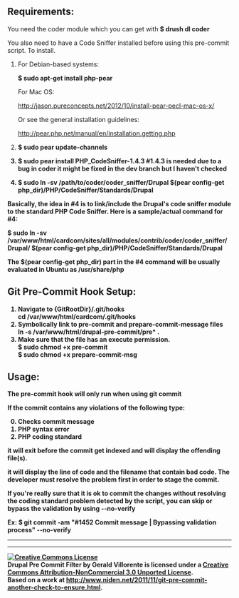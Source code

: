 Requirements:
-------------
You need the coder module which you can get with
<strong>$ drush dl coder</strong>

You also need to have a Code Sniffer installed before using this pre-commit script. To install.

1. For Debian-based systems:
 
   <strong>$ sudo apt-get install php-pear</strong>

   For Mac OS:
   
   http://jason.pureconcepts.net/2012/10/install-pear-pecl-mac-os-x/
   
   Or see the general installation guidelines:
   
   http://pear.php.net/manual/en/installation.getting.php
2. <strong>$ sudo pear update-channels<strong>
3. <strong>$ sudo pear install PHP_CodeSniffer-1.4.3 #1.4.3 is needed due to a bug in coder it might be fixed in the dev branch but I haven't checked<strong>
4. <strong>$ sudo ln -sv /path/to/coder/coder_sniffer/Drupal $(pear config-get php_dir)/PHP/CodeSniffer/Standards/Drupal<strong>


Basically, the idea in #4 is to link/include the Drupal's code sniffer module to the standard PHP Code Sniffer. Here is a sample/actual command for #4:

<strong>$ sudo ln -sv /var/www/html/cardcom/sites/all/modules/contrib/coder/coder_sniffer/Drupal/ $(pear config-get php_dir)/PHP/CodeSniffer/Standards/Drupal</strong>

The <strong>$(pear config-get php_dir)</strong> part in the #4 command will be usually evaluated in Ubuntu as <strong>/usr/share/php</strong>

Git Pre-Commit Hook Setup:
------

1. Navigate to {GitRootDir}/.git/hooks
  <br><strong>cd /var/www/html/cardcom/.git/hooks</strong>
2. Symbolically link to pre-commit and prepare-commit-message files
  <br><strong>ln -s /var/www/html/drupal-pre-commit/pre* .</strong>
3. Make sure that the file has an execute permission.
  <br><strong>$ sudo chmod +x pre-commit</strong>
  <br><strong>$ sudo chmod +x prepare-commit-msg</strong>
  
Usage:
--------

The <strong>pre-commit</strong> hook will only run when using <strong>git commit</strong>

If the commit contains any violations of the following type:

0. Checks commit message
1. PHP syntax error
2. PHP coding standard

it will exit before the commit get indexed and will display the offending file(s).

it will display the line of code and the filename that contain bad code. The developer must resolve the problem first in order to stage the commit.

If you're really sure that it is ok to commit the changes without resolving the coding standard problem detected by the script, you can skip or bypass the validation by using <strong>--no-verify</strong>

Ex: <strong>$ git commit -am "#1452 Commit message | Bypassing validation process" --no-verify</strong>


-----------------------------------------------------------------------------------------------------------------------
-----------------------------------------------------------------------------------------------------------------------


<a rel="license" href="http://creativecommons.org/licenses/by-nc/3.0/deed.en_US"><img alt="Creative Commons License" style="border-width:0" src="http://i.creativecommons.org/l/by-nc/3.0/88x31.png" /></a><br /><span xmlns:dct="http://purl.org/dc/terms/" property="dct:title">Drupal Pre Commit Filter</span> by <span xmlns:cc="http://creativecommons.org/ns#" property="cc:attributionName">Gerald Villorente</span> is licensed under a <a rel="license" href="http://creativecommons.org/licenses/by-nc/3.0/deed.en_US">Creative Commons Attribution-NonCommercial 3.0 Unported License</a>.<br />Based on a work at <a xmlns:dct="http://purl.org/dc/terms/" href="http://www.niden.net/2011/11/git-pre-commit-another-check-to-ensure.html" rel="dct:source">http://www.niden.net/2011/11/git-pre-commit-another-check-to-ensure.html</a>.
